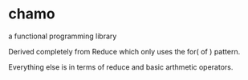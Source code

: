 # chamo
a functional programming library

Derived completely from Reduce which only uses the for( of ) pattern.

Everything else is in terms of reduce and basic arthmetic operators.
